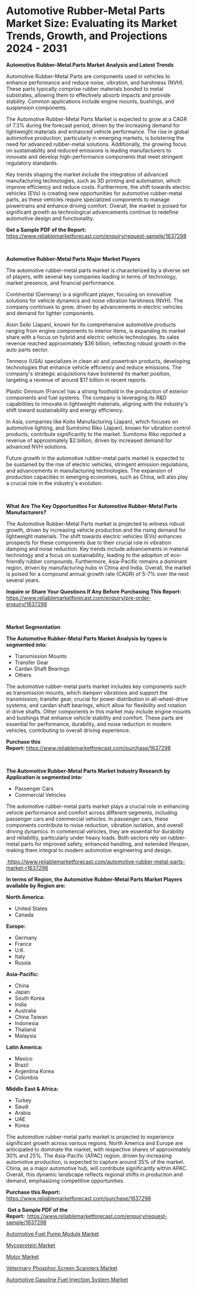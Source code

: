 <p><h1>Automotive Rubber-Metal Parts Market Size: Evaluating its Market Trends, Growth, and Projections 2024 - 2031</h1></p><p><strong>Automotive Rubber-Metal Parts Market Analysis and Latest Trends</strong></p>
<p><p>Automotive Rubber-Metal Parts are components used in vehicles to enhance performance and reduce noise, vibration, and harshness (NVH). These parts typically comprise rubber materials bonded to metal substrates, allowing them to effectively absorb impacts and provide stability. Common applications include engine mounts, bushings, and suspension components.</p><p>The Automotive Rubber-Metal Parts Market is expected to grow at a CAGR of 7.3% during the forecast period, driven by the increasing demand for lightweight materials and enhanced vehicle performance. The rise in global automotive production, particularly in emerging markets, is bolstering the need for advanced rubber-metal solutions. Additionally, the growing focus on sustainability and reduced emissions is leading manufacturers to innovate and develop high-performance components that meet stringent regulatory standards.</p><p>Key trends shaping the market include the integration of advanced manufacturing technologies, such as 3D printing and automation, which improve efficiency and reduce costs. Furthermore, the shift towards electric vehicles (EVs) is creating new opportunities for automotive rubber-metal parts, as these vehicles require specialized components to manage powertrains and enhance driving comfort. Overall, the market is poised for significant growth as technological advancements continue to redefine automotive design and functionality.</p></p>
<p><strong>Get a Sample PDF of the Report:&nbsp;</strong> <a href="https://www.reliablemarketforecast.com/enquiry/request-sample/1637298?utm_campaign=1124&utm_medium=2&utm_source=Github&utm_content=ia&utm_term=02102024&utm_id=automotive-rubber-metal-parts">https://www.reliablemarketforecast.com/enquiry/request-sample/1637298</a></p>
<p>&nbsp;</p>
<p><strong>Automotive Rubber-Metal Parts Major Market Players</strong></p>
<p><p>The automotive rubber-metal parts market is characterized by a diverse set of players, with several key companies leading in terms of technology, market presence, and financial performance. </p><p>Continental (Germany) is a significant player, focusing on innovative solutions for vehicle dynamics and noise vibration harshness (NVH). The company continues to grow, driven by advancements in electric vehicles and demand for lighter components. </p><p>Aisin Seiki (Japan), known for its comprehensive automotive products ranging from engine components to interior items, is expanding its market share with a focus on hybrid and electric vehicle technologies. Its sales revenue reached approximately $36 billion, reflecting robust growth in the auto parts sector.</p><p>Tenneco (USA) specializes in clean air and powertrain products, developing technologies that enhance vehicle efficiency and reduce emissions. The company's strategic acquisitions have bolstered its market position, targeting a revenue of around $17 billion in recent reports.</p><p>Plastic Omnium (France) has a strong foothold in the production of exterior components and fuel systems. The company is leveraging its R&D capabilities to innovate in lightweight materials, aligning with the industry's shift toward sustainability and energy efficiency.</p><p>In Asia, companies like Koito Manufacturing (Japan), which focuses on automotive lighting, and Sumitomo Riko (Japan), known for vibration control products, contribute significantly to the market. Sumitomo Riko reported a revenue of approximately $2 billion, driven by increased demand for advanced NVH solutions.</p><p>Future growth in the automotive rubber-metal parts market is expected to be sustained by the rise of electric vehicles, stringent emission regulations, and advancements in manufacturing technologies. The expansion of production capacities in emerging economies, such as China, will also play a crucial role in the industry's evolution.</p></p>
<p>&nbsp;</p>
<p><strong>What Are The Key Opportunities For Automotive Rubber-Metal Parts Manufacturers?</strong></p>
<p><p>The Automotive Rubber-Metal Parts market is projected to witness robust growth, driven by increasing vehicle production and the rising demand for lightweight materials. The shift towards electric vehicles (EVs) enhances prospects for these components due to their crucial role in vibration damping and noise reduction. Key trends include advancements in material technology and a focus on sustainability, leading to the adoption of eco-friendly rubber compounds. Furthermore, Asia-Pacific remains a dominant region, driven by manufacturing hubs in China and India. Overall, the market is poised for a compound annual growth rate (CAGR) of 5-7% over the next several years.</p></p>
<p><strong>Inquire or Share Your Questions If Any Before Purchasing This Report:</strong> <a href="https://www.reliablemarketforecast.com/enquiry/pre-order-enquiry/1637298?utm_campaign=1124&utm_medium=2&utm_source=Github&utm_content=ia&utm_term=02102024&utm_id=automotive-rubber-metal-parts">https://www.reliablemarketforecast.com/enquiry/pre-order-enquiry/1637298</a></p>
<p>&nbsp;</p>
<p><strong>Market Segmentation</strong></p>
<p><strong>The Automotive Rubber-Metal Parts Market Analysis by types is segmented into:</strong></p>
<p><ul><li>Transmission Mounts</li><li>Transfer Gear</li><li>Cardan Shaft Bearings</li><li>Others</li></ul></p>
<p><p>The automotive rubber-metal parts market includes key components such as transmission mounts, which dampen vibrations and support the transmission; transfer gear, crucial for power distribution in all-wheel-drive systems; and cardan shaft bearings, which allow for flexibility and rotation in drive shafts. Other components in this market may include engine mounts and bushings that enhance vehicle stability and comfort. These parts are essential for performance, durability, and noise reduction in modern vehicles, contributing to overall driving experience.</p></p>
<p><strong>Purchase this Report:&nbsp;</strong><a href="https://www.reliablemarketforecast.com/purchase/1637298?utm_campaign=1124&utm_medium=2&utm_source=Github&utm_content=ia&utm_term=02102024&utm_id=automotive-rubber-metal-parts">https://www.reliablemarketforecast.com/purchase/1637298</a></p>
<p>&nbsp;</p>
<p><strong>The Automotive Rubber-Metal Parts Market Industry Research by Application is segmented into:</strong></p>
<p><ul><li>Passenger Cars</li><li>Commercial Vehicles</li></ul></p>
<p><p>The automotive rubber-metal parts market plays a crucial role in enhancing vehicle performance and comfort across different segments, including passenger cars and commercial vehicles. In passenger cars, these components contribute to noise reduction, vibration isolation, and overall driving dynamics. In commercial vehicles, they are essential for durability and reliability, particularly under heavy loads. Both sectors rely on rubber-metal parts for improved safety, enhanced handling, and extended lifespan, making them integral to modern automotive engineering and design.</p></p>
<p><a href="https://www.reliablemarketforecast.com/automotive-rubber-metal-parts-market-r1637298?utm_campaign=1124&utm_medium=2&utm_source=Github&utm_content=ia&utm_term=02102024&utm_id=automotive-rubber-metal-parts">&nbsp;https://www.reliablemarketforecast.com/automotive-rubber-metal-parts-market-r1637298</a></p>
<p><strong>In terms of Region, the Automotive Rubber-Metal Parts Market Players available by Region are:</strong></p>
<p>
    <p> <strong> North America: </strong>
        <ul>
            <li>United States</li>
            <li>Canada</li>
        </ul>
        </p> 
    <p> <strong> Europe: </strong>
        <ul>
            <li>Germany</li>
            <li>France</li>
            <li>U.K.</li>
            <li>Italy</li>
            <li>Russia</li>
        </ul>
        </p> 
    <p> <strong> Asia-Pacific: </strong>
        <ul>
            <li>China</li>
            <li>Japan</li>
            <li>South Korea</li>
            <li>India</li>
            <li>Australia</li>
            <li>China Taiwan</li>
            <li>Indonesia</li>
            <li>Thailand</li>
            <li>Malaysia</li>
        </ul>
        </p> 
    <p> <strong> Latin America: </strong>
        <ul>
            <li>Mexico</li>
            <li>Brazil</li>
            <li>Argentina Korea</li>
            <li>Colombia</li>
        </ul>
        </p> 
    <p> <strong> Middle East & Africa: </strong>
        <ul>
            <li>Turkey</li>
            <li>Saudi</li>
            <li>Arabia</li>
            <li>UAE</li>
            <li>Korea</li>
        </ul>
    </p>
    </p>
<p><p>The automotive rubber-metal parts market is projected to experience significant growth across various regions. North America and Europe are anticipated to dominate the market, with respective shares of approximately 30% and 25%. The Asia-Pacific (APAC) region, driven by increasing automotive production, is expected to capture around 35% of the market. China, as a major automotive hub, will contribute significantly within APAC. Overall, this dynamic landscape reflects regional shifts in production and demand, emphasizing competitive opportunities.</p></p>
<p><strong>Purchase this Report: </strong><a href="https://www.reliablemarketforecast.com/purchase/1637298?utm_campaign=1124&utm_medium=2&utm_source=Github&utm_content=ia&utm_term=02102024&utm_id=automotive-rubber-metal-parts">https://www.reliablemarketforecast.com/purchase/1637298</a></p>
<p>&nbsp;<strong>Get a Sample PDF of the Report:&nbsp;&nbsp;</strong><a href="https://www.reliablemarketforecast.com/enquiry/request-sample/1637298?utm_campaign=1124&utm_medium=2&utm_source=Github&utm_content=ia&utm_term=02102024&utm_id=automotive-rubber-metal-parts">https://www.reliablemarketforecast.com/enquiry/request-sample/1637298</a></p>
<p><strong></strong></p>
<p><p><a href="https://github.com/MegiMusaj575/Market-Research-Report-List-1/blob/main/automotive-fuel-pump-module-market.md?utm_campaign=1124&utm_medium=2&utm_source=Github&utm_content=ia&utm_term=02102024&utm_id=automotive-rubber-metal-parts">Automotive Fuel Pump Module Market</a></p><p><a href="https://www.linkedin.com/pulse/evaluating-global-mycoprotein-market-trends-growth-opportunities-98hne?trackingId=euwjkZG7S2q7kBz5gWChXw%3D%3D&utm_campaign=1124&utm_medium=2&utm_source=Github&utm_content=ia&utm_term=02102024&utm_id=automotive-rubber-metal-parts">Mycoprotein Market</a></p><p><a href="https://www.linkedin.com/pulse/global-motor-industry-analysis-report-market-size-share-trends-26jjf?trackingId=kCWHeQcFRganeD8O9a%2F%2BzQ%3D%3D&utm_campaign=1124&utm_medium=2&utm_source=Github&utm_content=ia&utm_term=02102024&utm_id=automotive-rubber-metal-parts">Motor Market</a></p><p><a href="https://issuu.com/reportprime-2/docs/veterinary-phosphor-screen-scanners_b67147f914e1e9?utm_campaign=1124&utm_medium=2&utm_source=Github&utm_content=ia&utm_term=02102024&utm_id=automotive-rubber-metal-parts">Veterinary Phosphor Screen Scanners Market</a></p><p><a href="https://github.com/sofayahoo2023/Market-Research-Report-List-6/blob/main/automotive-gasoline-fuel-injection-system-market.md?utm_campaign=1124&utm_medium=2&utm_source=Github&utm_content=ia&utm_term=02102024&utm_id=automotive-rubber-metal-parts">Automotive Gasoline Fuel Injection System Market</a></p></p>